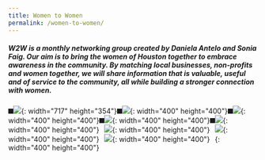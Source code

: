 ```yaml
---
title: Women to Women
permalink: /women-to-women/
---
```


##### W2W is a monthly networking group created by Daniela Antelo and Sonia Faig. Our aim is to bring the women of Houston together to embrace awareness in the community. By matching local businesses, non-profits and women together, we will share information that is valuable, useful and of service to the community, all while building a stronger connection with women.

<img border="5">![](/uploads/daniw2w-1.jpg){: width="717" height="354"}<img border="5">![](/uploads/img-4250.jpg){: width="400" height="400"}<img border="5">![](/uploads/img-4257.jpg){: width="400" height="400"}<img border="5">![](/uploads/img-4258.jpg){: width="400" height="400"}<img border="5">![](/uploads/img-4259.jpg){: width="400" height="400"}<img style="margin: 5px 5px">![](/uploads/women1-1.jpg){: width="400" height="400"}<img style="margin: 5px 5px">![](/uploads/women2-1.jpg){: width="400" height="400"}<img style="margin: 5px 5px">![](/uploads/women3-1.jpg){: width="400" height="400"}<img style="margin: 5px 5px">[](/uploads/women4-1.jpg){: width="400" height="400"}